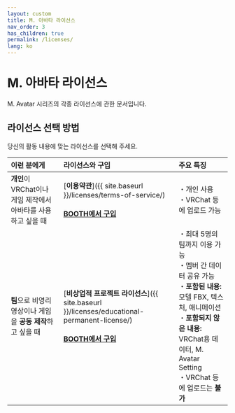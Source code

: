 ```yaml
---
layout: custom
title: M. 아바타 라이선스
nav_order: 3
has_children: true
permalink: /licenses/
lang: ko
---
```


# M. 아바타 라이선스

M. Avatar 시리즈의 각종 라이선스에 관한 문서입니다.

## 라이선스 선택 방법

당신의 활동 내용에 맞는 라이선스를 선택해 주세요.

| 이런 분에게 | 라이선스와 구입 | 주요 특징 |
| :--- | :--- | :--- |
| **개인**이 VRChat이나 게임 제작에서 아바타를 사용하고 싶을 때 | [**이용약관**]({{ site.baseurl }}/licenses/terms-of-service/)<br><br>[**BOOTH에서 구입**](https://booth.pm/ja/items/6504220) | ・개인 사용<br>・VRChat 등에 업로드 가능 |
| **팀**으로 비영리 영상이나 게임을 **공동 제작**하고 싶을 때 | [**비상업적 프로젝트 라이선스**]({{ site.baseurl }}/licenses/educational-permanent-license/)<br><br>[**BOOTH에서 구입**](https://booth.pm/ja/items/6504220) | ・최대 5명의 팀까지 이용 가능<br>・멤버 간 데이터 공유 가능<br>・**포함된 내용:** 모델 FBX, 텍스처, 애니메이션<br>・**포함되지 않은 내용:** VRChat용 데이터, M. Avatar Setting<br>・VRChat 등에 업로드는 **불가** | 